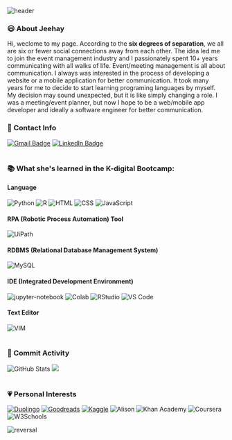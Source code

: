 ![header](https://capsule-render.vercel.app/api?type=shark&color=timeGradient&height=250&section=header&text=Jeehay%20Park&fontSize=60&desc=A%20Junior%20Frontend%20Developer&descAlignY=57&animation=twinkling&fontAlignY=35)


### :smiley: About Jeehay
Hi, weclome to my page. According to the **six degrees of separation**, we all are six or fewer social connections away from each other. 
The idea led me to join the event management industry and I passionately spent 10+ years communicating with all walks of life. 
Event/meeting management is all about communication. 
I always was interested in the process of developing a website or a mobile application for better communication. 
It took many years for me to decide to start learning programing languages by myself. 
My decision may sound unexpected, but it is like simply changing a role. I was a meeting/event planner, but now I hope to be a web/mobile app developer and ideally a software engineer for better communication.

### :e-mail: Contact Info
[![Gmail Badge](https://img.shields.io/badge/Gmail-d14836?style=flat-square&logo=Gmail&logoColor=white&link=mailto:sophiepark528@gmail.com)](mailto:sophiepark528@gmail.com)
[![LinkedIn Badge](https://img.shields.io/badge/-LinkedIn-0077B5?style=flat-square&logo=LinkedIn&logoColor=white)](https://www.linkedin.com/in/jeehaypark/)


#
### :books: What she's learned in the K-digital Bootcamp:
#### Language
![Python](https://img.shields.io/badge/Python-3776AB?style=for-the-badge&logo=python&logoColor=white) 
![R](https://img.shields.io/badge/R-00000F?style=for-the-badge&logo=R&logoColor=white) 
![HTML](https://img.shields.io/badge/HTML5-E34F26?style=for-the-badge&logo=html5&logoColor=white) ![CSS](https://img.shields.io/badge/CSS3-1572B6?style=for-the-badge&logo=css3&logoColor=white) ![JavaScript](https://img.shields.io/badge/JavaScript-F7DF1E?style=for-the-badge&logo=javascript&logoColor=black)


#### RPA (Robotic Process Automation) Tool
![UiPath](https://img.shields.io/badge/UiPath-FA4616?style=for-the-badge&logo=uipath&logoColor=white) 

#### RDBMS (Relational Database Management System)
![MySQL](https://img.shields.io/badge/MySQL-00000F?style=for-the-badge&logo=mysql&logoColor=white) 


#### IDE (Integrated Development Environment)
![jupyter-notebook](https://img.shields.io/badge/Jupyter_Notebook-929591?style=for-the-badge&logo=jupyter&color=525252)
![Colab](https://img.shields.io/badge/Colab-F9AB00?style=for-the-badge&logo=googlecolab&color=525252)
![RStudio](https://img.shields.io/badge/RStudio-75AADB?style=for-the-badge&logo=RStudio&logoColor=white)
![VS Code](https://img.shields.io/badge/Visual_Studio_Code-0078D4?style=for-the-badge&logo=visual%20studio%20code&logoColor=white)

#### Text Editor
![VIM](https://img.shields.io/badge/VIM-%2311AB00.svg?&style=for-the-badge&logo=vim&logoColor=white)

#
### :clap: Commit Activity

![GitHub Stats](https://github-readme-stats.vercel.app/api?username=Jeehay28&show_icons=true) ![](https://github-readme-stats.vercel.app/api/top-langs/?username=Jeehay28&show_icons=true)


#
### :heartpulse: Personal Interests
[![Duolingo](https://img.shields.io/badge/Duolingo-58CC02?style=for-the-badge&logo=Duolingo&logoColor=white)](https://www.duolingo.com/profile/Jeehay?via=share_profile)
[![Goodreads](https://img.shields.io/badge/Goodreads-75420e?style=for-the-badge&logo=Goodreads&logoColor=white)](https://www.goodreads.com/user/show/39862141)
[![Kaggle](https://img.shields.io/badge/Kaggle-20BEFF?style=for-the-badge&logo=Kaggle&logoColor=white)](https://www.kaggle.com/jeehaypark)
![Alison](https://img.shields.io/badge/Alison-323949?style=for-the-badge&logo=Alison&logoColor=white)
![Khan Academy](https://img.shields.io/badge/Khan%20Academy-14BF96?style=for-the-badge&logo=Khan%20Academy&logoColor=white)
![Coursera](https://img.shields.io/badge/Coursera-0056D2?style=for-the-badge&logo=Coursera&logoColor=white)
![W3Schools](https://img.shields.io/badge/W3Schools-006400?style=for-the-badge&logo=W3Schools&logoColor=white)


![reversal](https://capsule-render.vercel.app/api?type=waving&color=timeGradient&height=100&section=footer)
